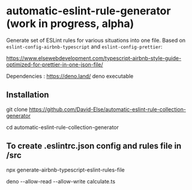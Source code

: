 # automatic-eslint-rule-generator (work in progress, alpha)

Generate set of ESLint rules for various situations into one file. Based on `eslint-config-airbnb-typescript` and `eslint-config-prettier`:

https://www.elsewebdevelopment.com/typescript-airbnb-style-guide-optimized-for-prettier-in-one-json-file/

Dependencies : https://deno.land/ deno executable

## Installation

git clone https://github.com/David-Else/automatic-eslint-rule-collection-generator

cd automatic-eslint-rule-collection-generator

## To create .eslintrc.json config and rules file in /src

npx generate-airbnb-typescript-eslint-rules-file

deno --allow-read --allow-write calculate.ts
